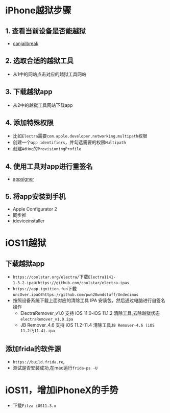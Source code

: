 # iPhone越狱步骤

## 1. 查看当前设备是否能越狱
- [canjailbreak][canjailbreak]

## 2. 选取合适的越狱工具
- 从1中的网站点击对应的越狱工具网站

## 3. 下载越狱app
- 从2中的越狱工具网站下载app

## 4. 添加特殊权限
- 比如`Electra`需要`com.apple.developer.networking.multipath`权限
- 创建一个`app identifiers`，并勾选需要的权限`Multipath`
- 创建`AdHoc`的`ProvisioningProfile`

## 4. 使用工具对app进行重签名
- [appsigner][appsigner]

## 5. 将app安装到手机
- Apple Configurator 2
- 同步推
- ideviceinstaller


# iOS11越狱
## 下载越狱app
- `https://coolstar.org/electra/`下载`Electra1141-1.3.2.ipa`or`https://github.com/coolstar/electra-ipas`
- `https://app.ignition.fun`下载`uncOver.ipa`or`https://github.com/pwn20wndstuff/Undecimus`
- 按照设备系统下载上面对应的清除工具 IPA 安装包，然后通过电脑进行自签名操作
  - ElectraRemover_v1.0 支持 iOS 11.0-iOS 11.1.2 清除工具,去除越狱状态`electraRemover_v1.0.ipa`
  - JB Remover_4.6 支持 iOS 11.2-11.4 清除工具`JB Remover-4.6 (iOS 11.2ï½11.4).ipa`



## 添加frida的软件源
- `https://build.frida.re`,
- 测试是否安装成功,在mac运行`frida-ps -U`

# iOS11，增加iPhoneX的手势
- 下载`Filza iOS11.3.x`


[appsigner]:https://dantheman827.github.io/ios-app-signer
[canjailbreak]:https://canijailbreak.com
